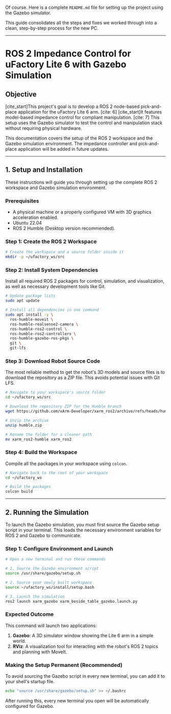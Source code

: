 Of course. Here is a complete `README.md` file for setting up the project using the Gazebo simulator.

This guide consolidates all the steps and fixes we worked through into a clean, step-by-step process for the new PC.

-----

# ROS 2 Impedance Control for uFactory Lite 6 with Gazebo Simulation

## Objective

[cite\_start]This project's goal is to develop a ROS 2 node-based pick-and-place application for the uFactory Lite 6 arm. [cite: 6] [cite\_start]It features model-based impedance control for compliant manipulation. [cite: 7] This setup uses the Gazebo simulator to test the control and manipulation stack without requiring physical hardware.

This documentation covers the setup of the ROS 2 workspace and the Gazebo simulation environment. The impedance controller and pick-and-place application will be added in future updates.

-----

## 1\. Setup and Installation

These instructions will guide you through setting up the complete ROS 2 workspace and Gazebo simulation environment.

### Prerequisites

  * A physical machine or a properly configured VM with 3D graphics acceleration enabled.
  * Ubuntu 22.04
  * ROS 2 Humble (Desktop version recommended).

### Step 1: Create the ROS 2 Workspace

```bash
# Create the workspace and a source folder inside it
mkdir -p ~/ufactory_ws/src
```

### Step 2: Install System Dependencies

Install all required ROS 2 packages for control, simulation, and visualization, as well as necessary development tools like Git.

```bash
# Update package lists
sudo apt update

# Install all dependencies in one command
sudo apt install -y \
  ros-humble-moveit \
  ros-humble-realsense2-camera \
  ros-humble-ros2-control \
  ros-humble-ros2-controllers \
  ros-humble-gazebo-ros-pkgs \
  git \
  git-lfs
```

### Step 3: Download Robot Source Code

The most reliable method to get the robot's 3D models and source files is to download the repository as a ZIP file. This avoids potential issues with Git LFS.

```bash
# Navigate to your workspace's source folder
cd ~/ufactory_ws/src

# Download the repository ZIP for the Humble branch
wget https://github.com/xArm-Developer/xarm_ros2/archive/refs/heads/humble.zip

# Unzip the archive
unzip humble.zip

# Rename the folder for a cleaner path
mv xarm_ros2-humble xarm_ros2
```

### Step 4: Build the Workspace

Compile all the packages in your workspace using `colcon`.

```bash
# Navigate back to the root of your workspace
cd ~/ufactory_ws

# Build the packages
colcon build
```

-----

## 2\. Running the Simulation

To launch the Gazebo simulation, you must first source the Gazebo setup script in your terminal. This loads the necessary environment variables for ROS 2 and Gazebo to communicate.

### Step 1: Configure Environment and Launch

```bash
# Open a new terminal and run these commands

# 1. Source the Gazebo environment script
source /usr/share/gazebo/setup.sh

# 2. Source your newly built workspace
source ~/ufactory_ws/install/setup.bash

# 3. Launch the simulation
ros2 launch xarm_gazebo xarm_beside_table_gazebo.launch.py
```

### Expected Outcome

This command will launch two applications:

1.  **Gazebo**: A 3D simulator window showing the Lite 6 arm in a simple world.
2.  **RViz**: A visualization tool for interacting with the robot's ROS 2 topics and planning with MoveIt.

### Making the Setup Permanent (Recommended)

To avoid sourcing the Gazebo script in every new terminal, you can add it to your shell's startup file.

```bash
echo "source /usr/share/gazebo/setup.sh" >> ~/.bashrc
```

After running this, every new terminal you open will be automatically configured for Gazebo.
